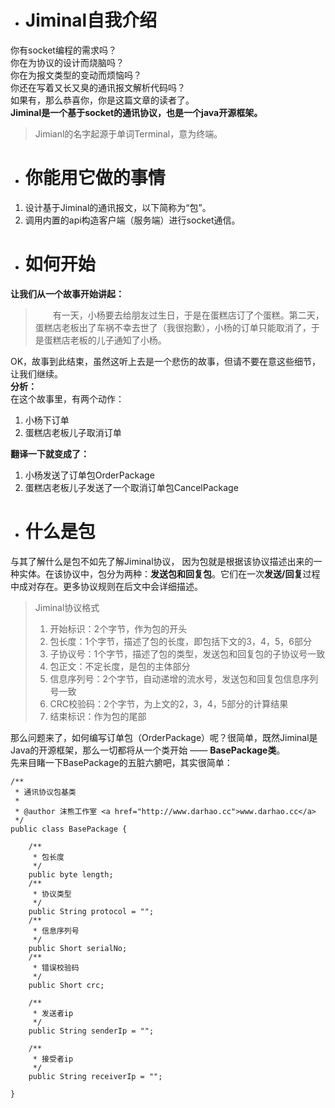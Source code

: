 * # Jiminal自我介绍
你有socket编程的需求吗？  
你在为协议的设计而烧脑吗？  
你在为报文类型的变动而烦恼吗？  
你还在写着又长又臭的通讯报文解析代码吗？  
如果有，那么恭喜你，你是这篇文章的读者了。  
**Jiminal是一个基于socket的通讯协议，也是一个java开源框架。**  
> Jimianl的名字起源于单词Terminal，意为终端。  
  
* # 你能用它做的事情  
1. 设计基于Jiminal的通讯报文，以下简称为“包”。  
2. 调用内置的api构造客户端（服务端）进行socket通信。

* # 如何开始  
**让我们从一个故事开始讲起：**  
>&emsp;&emsp;有一天，小杨要去给朋友过生日，于是在蛋糕店订了个蛋糕。第二天，蛋糕店老板出了车祸不幸去世了（我很抱歉），小杨的订单只能取消了，于是蛋糕店老板的儿子通知了小杨。  

OK，故事到此结束，虽然这听上去是一个悲伤的故事，但请不要在意这些细节，让我们继续。  
**分析：**   
在这个故事里，有两个动作：  
1. 小杨下订单  
2. 蛋糕店老板儿子取消订单 
 
**翻译一下就变成了：**
1. 小杨发送了订单包OrderPackage
2. 蛋糕店老板儿子发送了一个取消订单包CancelPackage  
  
* # 什么是包  
与其了解什么是包不如先了解Jiminal协议，
因为包就是根据该协议描述出来的一种实体。在该协议中，包分为两种：**发送包和回复包**。它们在一次**发送/回复**过程中成对存在。更多协议规则在后文中会详细描述。  
> Jiminal协议格式  
> 1. 开始标识：2个字节，作为包的开头  
> 2. 包长度：1个字节，描述了包的长度，即包括下文的3，4，5，6部分  
> 3. 子协议号：1个字节，描述了包的类型，发送包和回复包的子协议号一致  
> 4. 包正文：不定长度，是包的主体部分  
> 5. 信息序列号：2个字节，自动递增的流水号，发送包和回复包信息序列号一致  
> 6. CRC校验码：2个字节，为上文的2，3，4，5部分的计算结果  
> 7. 结束标识：作为包的尾部  

那么问题来了，如何编写订单包（OrderPackage）呢？很简单，既然Jiminal是Java的开源框架，那么一切都将从一个类开始 —— **BasePackage类**。  
先来目睹一下BasePackage的五脏六腑吧，其实很简单：  
```
/**
 * 通讯协议包基类
 * 
 * @author 沫熊工作室 <a href="http://www.darhao.cc">www.darhao.cc</a>
 */
public class BasePackage {

	/**
	 * 包长度
	 */
	public byte length;
	/**
	 * 协议类型
	 */
	public String protocol = "";
	/**
	 * 信息序列号
	 */
	public Short serialNo;
	/**
	 * 错误校验码
	 */
	public Short crc;
	
	/**
	 * 发送者ip
	 */
	public String senderIp = "";
	
	/**
	 * 接受者ip
	 */
	public String receiverIp = "";
	
}
```
